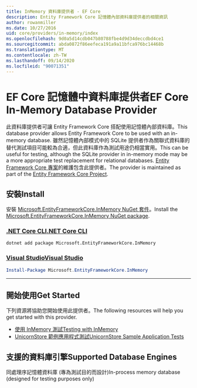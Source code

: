 ```yaml
---
title: InMemory 資料庫提供者 - EF Core
description: Entity Framework Core 記憶體內部資料庫提供者的相關資訊
author: rowanmiller
ms.date: 10/27/2016
uid: core/providers/in-memory/index
ms.openlocfilehash: 9d0a5d14cdb047b80788fbe4d9d34deccdbd4ce1
ms.sourcegitcommit: abda0872f86eefeca191a9a11bfca976bc14468b
ms.translationtype: MT
ms.contentlocale: zh-TW
ms.lasthandoff: 09/14/2020
ms.locfileid: "90071351"
---
```

# <a name="ef-core-in-memory-database-provider"></a><span data-ttu-id="0e722-103">EF Core 記憶體中資料庫提供者</span><span class="sxs-lookup"><span data-stu-id="0e722-103">EF Core In-Memory Database Provider</span></span>

<span data-ttu-id="0e722-104">此資料庫提供者可讓 Entity Framework Core 搭配使用記憶體內部資料庫。</span><span class="sxs-lookup"><span data-stu-id="0e722-104">This database provider allows Entity Framework Core to be used with an in-memory database.</span></span> <span data-ttu-id="0e722-105">雖然記憶體內部模式中的 SQLite 提供者作為關聯式資料庫的替代測試項目可能較為合適，但此資料庫作為測試用途仍相當實用。</span><span class="sxs-lookup"><span data-stu-id="0e722-105">This can be useful for testing, although the SQLite provider in in-memory mode may be a more appropriate test replacement for relational databases.</span></span> <span data-ttu-id="0e722-106">[Entity Framework Core 專案](https://github.com/aspnet/EntityFrameworkCore)的維護包含此提供者。</span><span class="sxs-lookup"><span data-stu-id="0e722-106">The provider is maintained as part of the [Entity Framework Core Project](https://github.com/aspnet/EntityFrameworkCore).</span></span>

## <a name="install"></a><span data-ttu-id="0e722-107">安裝</span><span class="sxs-lookup"><span data-stu-id="0e722-107">Install</span></span>

<span data-ttu-id="0e722-108">安裝 [Microsoft.EntityFrameworkCore.InMemory NuGet 套件](https://www.nuget.org/packages/Microsoft.EntityFrameworkCore.InMemory/)。</span><span class="sxs-lookup"><span data-stu-id="0e722-108">Install the [Microsoft.EntityFrameworkCore.InMemory NuGet package](https://www.nuget.org/packages/Microsoft.EntityFrameworkCore.InMemory/).</span></span>

### <a name="net-core-cli"></a>[<span data-ttu-id="0e722-109">.NET Core CLI</span><span class="sxs-lookup"><span data-stu-id="0e722-109">.NET Core CLI</span></span>](#tab/dotnet-core-cli)

```dotnetcli
dotnet add package Microsoft.EntityFrameworkCore.InMemory
```

### <a name="visual-studio"></a>[<span data-ttu-id="0e722-110">Visual Studio</span><span class="sxs-lookup"><span data-stu-id="0e722-110">Visual Studio</span></span>](#tab/vs)

``` powershell
Install-Package Microsoft.EntityFrameworkCore.InMemory
```

***

## <a name="get-started"></a><span data-ttu-id="0e722-111">開始使用</span><span class="sxs-lookup"><span data-stu-id="0e722-111">Get Started</span></span>

<span data-ttu-id="0e722-112">下列資源將協助您開始使用此提供者。</span><span class="sxs-lookup"><span data-stu-id="0e722-112">The following resources will help you get started with this provider.</span></span>

* [<span data-ttu-id="0e722-113">使用 InMemory 測試</span><span class="sxs-lookup"><span data-stu-id="0e722-113">Testing with InMemory</span></span>](xref:core/miscellaneous/testing/in-memory)
* [<span data-ttu-id="0e722-114">UnicornStore 範例應用程式測試</span><span class="sxs-lookup"><span data-stu-id="0e722-114">UnicornStore Sample Application Tests</span></span>](https://github.com/rowanmiller/UnicornStore/blob/master/UnicornStore/src/UnicornStore.Tests/Controllers/ShippingControllerTests.cs)

## <a name="supported-database-engines"></a><span data-ttu-id="0e722-115">支援的資料庫引擎</span><span class="sxs-lookup"><span data-stu-id="0e722-115">Supported Database Engines</span></span>

<span data-ttu-id="0e722-116">同處理序記憶體資料庫 (專為測試目的而設計)</span><span class="sxs-lookup"><span data-stu-id="0e722-116">In-process memory database (designed for testing purposes only)</span></span>

